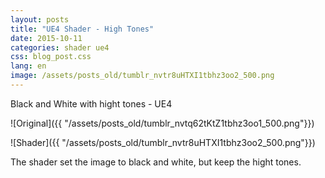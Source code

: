 ```yaml
---
layout: posts
title: "UE4 Shader - High Tones"
date: 2015-10-11
categories: shader ue4
css: blog_post.css
lang: en
image: /assets/posts_old/tumblr_nvtr8uHTXI1tbhz3oo2_500.png
---
```


Black and White with hight tones - UE4<!--break-->

![Original]({{ "/assets/posts_old/tumblr_nvtq62tKtZ1tbhz3oo1_500.png"}})

![Shader]({{ "/assets/posts_old/tumblr_nvtr8uHTXI1tbhz3oo2_500.png"}})

The shader set the image to black and white, but keep the hight tones.
